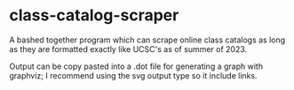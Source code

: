 # class-catalog-scraper
A bashed together program which can scrape online class catalogs as long as they are formatted exactly like UCSC's as of summer of 2023. 

Output can be copy pasted into a .dot file for generating a graph with graphviz; I recommend using the svg output type so it include links.
